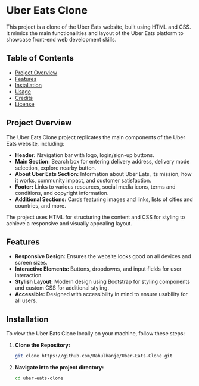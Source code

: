 # Uber Eats Clone

This project is a clone of the Uber Eats website, built using HTML and CSS. It mimics the main functionalities and layout of the Uber Eats platform to showcase front-end web development skills.

## Table of Contents

- [Project Overview](#project-overview)
- [Features](#features)
- [Installation](#installation)
- [Usage](#usage)
- [Credits](#credits)
- [License](#license)

## Project Overview

The Uber Eats Clone project replicates the main components of the Uber Eats website, including:

- **Header:** Navigation bar with logo, login/sign-up buttons.
- **Main Section:** Search box for entering delivery address, delivery mode selection, explore nearby button.
- **About Uber Eats Section:** Information about Uber Eats, its mission, how it works, community impact, and customer satisfaction.
- **Footer:** Links to various resources, social media icons, terms and conditions, and copyright information.
- **Additional Sections:** Cards featuring images and links, lists of cities and countries, and more.

The project uses HTML for structuring the content and CSS for styling to achieve a responsive and visually appealing layout.

## Features

- **Responsive Design:** Ensures the website looks good on all devices and screen sizes.
- **Interactive Elements:** Buttons, dropdowns, and input fields for user interaction.
- **Stylish Layout:** Modern design using Bootstrap for styling components and custom CSS for additional styling.
- **Accessible:** Designed with accessibility in mind to ensure usability for all users.

## Installation

To view the Uber Eats Clone locally on your machine, follow these steps:

1. **Clone the Repository:**
   ```bash
   git clone https://github.com/Rahulhanje/Uber-Eats-Clone.git

2. **Navigate into the project directory:**
   ```bash
   cd uber-eats-clone  